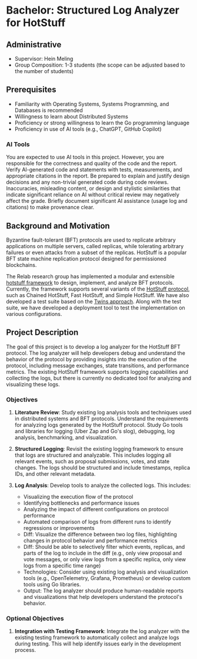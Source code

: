 # Bachelor: Structured Log Analyzer for HotStuff

## Administrative

- Supervisor: Hein Meling
- Group Composition: 1-3 students (the scope can be adjusted based to the number of students)

## Prerequisites

- Familiarity with Operating Systems, Systems Programming, and Databases is recommended
- Willingness to learn about Distributed Systems
- Proficiency or strong willingness to learn the Go programming language
- Proficiency in use of AI tools (e.g., ChatGPT, GitHub Copilot)

### AI Tools

You are expected to use AI tools in this project.
However, you are responsible for the correctness and quality of the code and the report.
Verify AI-generated code and statements with tests, measurements, and appropriate citations in the report.
Be prepared to explain and justify design decisions and any non-trivial generated code during code reviews.
Inaccuracies, misleading content, or design and stylistic similarities that indicate significant reliance on AI without critical review may negatively affect the grade.
Briefly document significant AI assistance (usage log and citations) to make provenance clear.

## Background and Motivation

Byzantine fault-tolerant (BFT) protocols are used to replicate arbitrary applications on multiple servers, called replicas, while tolerating arbitrary failures or even attacks from a subset of the replicas.
HotStuff is a popular BFT state machine replication protocol designed for permissioned blockchains.

The Relab research group has implemented a modular and extensible [hotstuff framework][3] to design, implement, and analyze BFT protocols.
Currently, the framework supports several variants of the [HotStuff protocol][4], such as Chained HotStuff, Fast HotStuff, and Simple HotStuff.
We have also developed a test suite based on the [Twins approach][5].
Along with the test suite, we have developed a deployment tool to test the implementation on various configurations.

## Project Description

The goal of this project is to develop a log analyzer for the HotStuff BFT protocol.
The log analyzer will help developers debug and understand the behavior of the protocol by providing insights into the execution of the protocol, including message exchanges, state transitions, and performance metrics.
The existing HotStuff framework supports logging capabilities and collecting the logs, but there is currently no dedicated tool for analyzing and visualizing these logs.

### Objectives

1. **Literature Review**: Study existing log analysis tools and techniques used in distributed systems and BFT protocols.
   Understand the requirements for analyzing logs generated by the HotStuff protocol.
   Study Go tools and libraries for logging (Uber Zap and Go's slog), debugging, log analysis, benchmarking, and visualization.

2. **Structured Logging**: Revisit the existing logging framework to ensure that logs are structured and analyzable.
   This includes logging all relevant events, such as proposal submissions, votes, and state changes.
   The logs should be structured and include timestamps, replica IDs, and other relevant metadata.

3. **Log Analysis**: Develop tools to analyze the collected logs. This includes:
   - Visualizing the execution flow of the protocol
   - Identifying bottlenecks and performance issues
   - Analyzing the impact of different configurations on protocol performance
   - Automated comparison of logs from different runs to identify regressions or improvements
   - Diff: Visualize the difference between two log files, highlighting changes in protocol behavior and performance metrics
   - Diff: Should be able to selectively filter which events, replicas, and parts of the log to include in the diff (e.g., only view proposal and vote messages, or only view logs from a specific replica, only view logs from a specific time range)
   - Technologies: Consider using existing log analysis and visualization tools (e.g., OpenTelemetry, Grafana, Prometheus) or develop custom tools using Go libraries.
   - Output: The log analyzer should produce human-readable reports and visualizations that help developers understand the protocol's behavior.

### Optional Objectives

1. **Integration with Testing Framework**:
   Integrate the log analyzer with the existing testing framework to automatically collect and analyze logs during testing.
   This will help identify issues early in the development process.

[3]: https://github.com/relab/hotstuff
[4]: https://arxiv.org/abs/1803.05069
[5]: https://malkhi.com/posts/2020/04/making-BFT-systems-robust/
